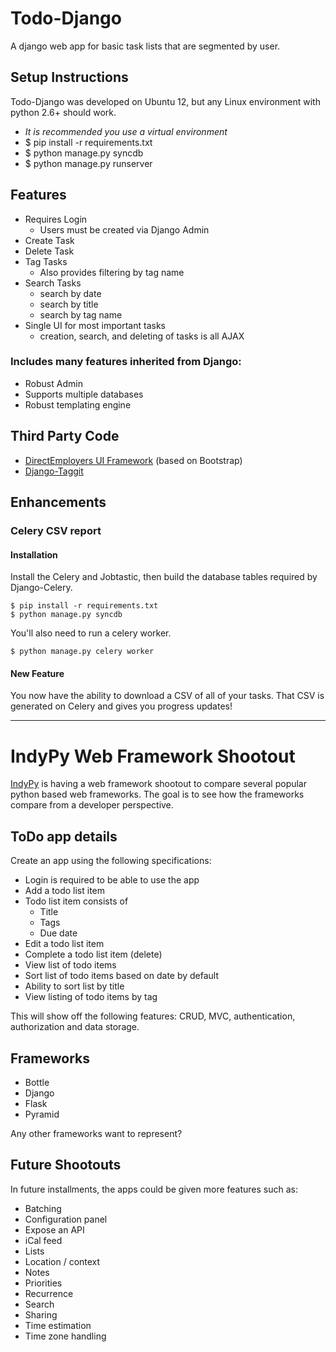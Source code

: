 # Todo-Django
A django web app for basic task lists that are segmented by user.

## Setup Instructions
Todo-Django was developed on Ubuntu 12, but any Linux environment with python 2.6+ should work.
- *It is recommended you use a virtual environment*
- $ pip install -r requirements.txt
- $ python manage.py syncdb
- $ python manage.py runserver

## Features
- Requires Login
  - Users must be created via Django Admin
- Create Task
- Delete Task
- Tag Tasks
  - Also provides filtering by tag name
- Search Tasks
  - search by date
  - search by title
  - search by tag name
- Single UI for most important tasks
  - creation, search, and deleting of tasks is all AJAX

### Includes many features inherited from Django:
  - Robust Admin
  - Supports multiple databases
  - Robust templating engine

## Third Party Code
- [DirectEmployers UI Framework](https://github.com/DirectEmployers/UI-Framework) (based on Bootstrap)
- [Django-Taggit](https://github.com/alex/django-taggit)

## Enhancements

### Celery CSV report

#### Installation

Install the Celery and Jobtastic,
then build the database tables required by Django-Celery.

    $ pip install -r requirements.txt
    $ python manage.py syncdb

You'll also need to run a celery worker.

    $ python manage.py celery worker

#### New Feature

You now have the ability to download a CSV of all of your tasks.
That CSV is generated on Celery and gives you progress updates!

-----------------------------
# IndyPy Web Framework Shootout

[IndyPy](http://www.meetup.com/python-182/) is having  a web framework shootout to compare several popular python based web frameworks. The goal is to see how the frameworks compare from a developer perspective.

## ToDo app details

Create an app using the following specifications:

- Login is required to be able to use the app
- Add a todo list item
- Todo list item consists of
  - Title
  - Tags
  - Due date
- Edit a todo list item
- Complete a todo list item (delete)
- View list of todo items
- Sort list of todo items based on date by default
- Ability to sort list by title
- View listing of todo items by tag

This will show off the following features: CRUD, MVC, authentication, authorization and data storage.

## Frameworks

- Bottle
- Django
- Flask
- Pyramid

Any other frameworks want to represent?

## Future Shootouts

In future installments, the apps could be given more features such as:

- Batching
- Configuration panel
- Expose an API
- iCal feed
- Lists
- Location / context
- Notes
- Priorities
- Recurrence
- Search
- Sharing
- Time estimation
- Time zone handling
